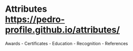 # Attributes <br> https://pedro-profile.github.io/attributes/
Awards - Certificates - Education - Recognition - References
